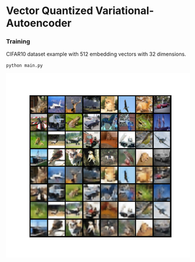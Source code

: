 # Vector Quantized Variational-Autoencoder

### Training
CIFAR10 dataset example with 512 embedding vectors with 32 dimensions.
```
python main.py
```

![alt text](examples.png)
